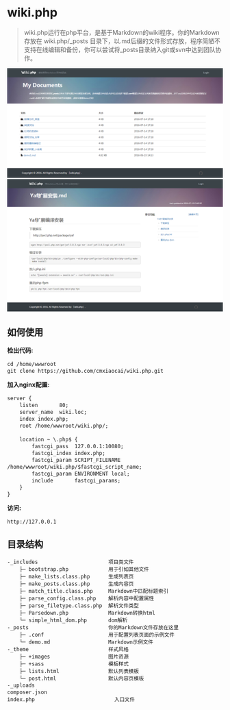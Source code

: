 # wiki.php

> wiki.php运行在php平台，是基于Markdown的wiki程序。你的Markdown存放在 wiki.php/_posts 目录下，以.md后缀的文件形式存放，程序简陋不支持在线编辑和备份，你可以尝试将_posts目录纳入git或svn中达到团队协作。

![](https://raw.githubusercontent.com/cmxiaocai/cmxiaocai.github.io/master/uploads/wiki01.png)
![](https://raw.githubusercontent.com/cmxiaocai/cmxiaocai.github.io/master/uploads/wiki02.png)

## 如何使用

**检出代码:**

    cd /home/wwwroot
    git clone https://github.com/cmxiaocai/wiki.php.git

**加入nginx配置:**

    server {
        listen       80;
        server_name  wiki.loc;
        index index.php;
        root /home/wwwroot/wiki.php/;

        location ~ \.php$ {
            fastcgi_pass  127.0.0.1:10080;
            fastcgi_index index.php;
            fastcgi_param SCRIPT_FILENAME /home/wwwroot/wiki.php/$fastcgi_script_name;
            fastcgi_param ENVIRONMENT local;
            include       fastcgi_params;
        }
    }

**访问:**

    http://127.0.0.1

## 目录结构

    -_includes                       项目类文件
        ├─ bootstrap.php             用于引如其他文件
        ├─ make_lists.class.php      生成列表页
        ├─ make_posts.class.php      生成内容页
        ├─ match_title.class.php     Markdown中匹配标题索引
        ├─ parse_config.class.php    解析内容中配置属性
        ├─ parse_filetype.class.php  解析文件类型
        ├─ Parsedown.php             Markdown转换html
        └─ simple_html_dom.php       dom解析
    -_posts                          你的Markdown文件存放在这里
        ├─ .conf                     用于配置列表页面的示例文件
        └─ demo.md                   Markdown示例文件
    -_theme                          样式风格
        ├─ +images                   图片资源
        ├─ +sass                     模板样式
        ├─ lists.html                默认列表模板
        └─ post.html                 默认内容页模板
    -_uploads
    composer.json
    index.php                          入口文件
